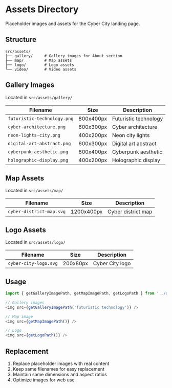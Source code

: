 # Assets Directory

Placeholder images and assets for the Cyber City landing page.

## Structure

```
src/assets/
├── gallery/     # Gallery images for About section
├── map/         # Map assets
├── logo/        # Logo assets
└── video/       # Video assets
```

## Gallery Images

Located in `src/assets/gallery/`

| Filename | Size | Description |
|----------|------|-------------|
| `futuristic-technology.png` | 800x400px | Futuristic technology |
| `cyber-architecture.png` | 600x300px | Cyber architecture |
| `neon-lights-city.png` | 400x200px | Neon city lights |
| `digital-art-abstract.png` | 600x300px | Digital art abstract |
| `cyberpunk-aesthetic.png` | 800x400px | Cyberpunk aesthetic |
| `holographic-display.png` | 400x200px | Holographic display |

## Map Assets

Located in `src/assets/map/`

| Filename | Size | Description |
|----------|------|-------------|
| `cyber-district-map.svg` | 1200x400px | Cyber district map |

## Logo Assets

Located in `src/assets/logo/`

| Filename | Size | Description |
|----------|------|-------------|
| `cyber-city-logo.svg` | 200x80px | Cyber City logo |

## Usage

```typescript
import { getGalleryImagePath, getMapImagePath, getLogoPath } from '../utils/imageUtils';

// Gallery images
<img src={getGalleryImagePath('futuristic technology')} />

// Map image
<img src={getMapImagePath()} />

// Logo
<img src={getLogoPath()} />
```

## Replacement

1. Replace placeholder images with real content
2. Keep same filenames for easy replacement
3. Maintain same dimensions and aspect ratios
4. Optimize images for web use
